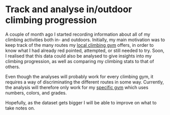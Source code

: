 # Track and analyse in/outdoor climbing progression

A couple of month ago I started recording information about all of my climbing activities both in- and outdoors. Initially, my main motivation was to keep track of the many routes my [local climbing gym](https://www.kletterzentrum-innsbruck.at/en/) offers, in order to know what I had already red pointed, attempted, or still needed to try. Soon, I realised that this data could also be analysed to give insights into my climbing progression, as well as comparing my climbing stats to that of others.

Even though the analyses will probably work for every climbing gym, it requires a way of discriminating the different routes in some way.
Currently, the analysis will therefore only work for my [specific gym](https://www.kletterzentrum-innsbruck.at/en/) which uses numbers, colors, and grades.

Hopefully, as the dataset gets bigger I will be able to improve on what to take notes on.